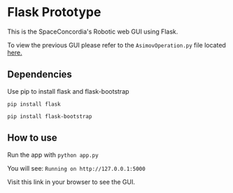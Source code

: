 # Flask Prototype
This is the SpaceConcordia's Robotic web GUI using Flask.

To view the previous GUI please refer to the `AsimovOperation.py` file located [here.](https://github.com/space-concordia-robotics/robotics-prototype/tree/asimov-operation-gui-flask-prototype-42/robot/archives/gtk)

## Dependencies
Use pip to install flask and flask-bootstrap

`pip install flask`

`pip install flask-bootstrap`

## How to use
Run the app with `python app.py`

You will see: `Running on http://127.0.0.1:5000`

Visit this link in your browser to see the GUI.
